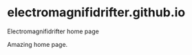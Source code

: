 # electromagnifidrifter.github.io
Electromagnifidrifter home page

Amazing home page.  

  
    
      
          
                
                                  
                  
            
    
          

  
  
    

        
  

    
    
    

  
  



    
  

  

  
    
  
  


    
    





    
  

  
  
  

  
  


     









  









